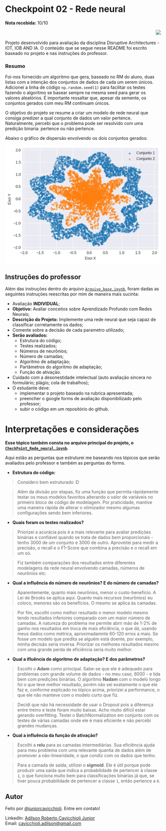 
# Checkpoint 02 - Rede neural
**Nota recebida:** 10/10

<p align="right">
<img src="https://shields-io-visitor-counter.herokuapp.com/badge?page=juniorcavicchioli.cp2-rede-neural&color=1D70B8&logo=GitHub&logoColor=FFFFFF&style=flat-square"/>
</p>

Projeto desenvolvido para avaliação da disciplina Disruptive Architectures - IOT, IOB AND IA. O conteúdo que se segue nesse README foi escrito baseado no projeto e nas instruções do professor.

### Resumo

Foi-nos fornecido um algoritmo que gera, baseado no RM do aluno, duas listas com a intenção dos conjuntos de dados de cada um serem únicos. Adicionei a linha de código `np.random.seed(1)` para facilitar os testes fazendo o algoritmo se basear sempre na mesma seed para gerar os valores aleatórios. É importante ressaltar que, apesar da semente, os conjuntos gerados com meu RM continuam únicos.

O objetivo do projeto se resume a criar um modelo de rede neural que consiga predizer a qual conjunto de dados um valor pertence. Naturalmente, percebi que o problema pode ser resolvido com uma predição binaria: pertence ou não pertence.

Abaixo o gráfico de dispersão envolvendo os dois conjuntos gerados:

![Gráfico de dispersão](adicionais/scatter_cp02.png)

## Instruções do professor

Além das instruções dentro do arquivo [`Arquivo_base.ipynb`](/adicionais/Arquivo_base.ipynb), foram dadas as seguintes instruções reescritas por mim de maneira mais sucinta:

- Avaliação **INDIVIDUAL**;
- **Objetivo:**
Avaliar conceitos sobre Aprendizado Profundo com Redes Neurais;
- **Descrição do Projeto:**
Implemente uma rede neural que seja capaz de classificar corretamente os dados;
- Comente sobre a decisão de cada parametro utilizado;
- **Serão avaliados:**
    - Estrutura do código;
    - Testes realizados;
    - Números de neurônios;
    - Número de camadas;
    - Algoritmo de adaptação;
    - Partâmetros do algoritmo de adaptação;
    - Função de ativação.
- Cuidado com a desonestidade intelectual (auto avaliação sincera no formulário; plágio; cola de trabalhos);
- O estudante deve:
    - implementar o projeto baseado na rubrica apresentada;
    - preencher o google forms de avaliação disponibilizado pelo professor;
    - subir o código em um repositório do github.
    
# Interpretações e considerações
**Esse tópico também consta no arquivo principal do projeto, o [`CheckPoint_Rede_neural.ipynb`](/CheckPoint_Rede_neural.ipynb).**

Aqui estão as perguntas que estruturei me baseando nos tópicos que serão avaliados pelo professor e também as perguntas do forms.

- **Estrutura do código:**
>Considero bem estruturado :D

  >Além da divisão por etapas, fiz uma função que permita rápidamente testar os meus modelos favoritos alterando o valor de variáveis no primeiro bloco de código de modelagem. Por praticidade, mantive uma maneira rápida de alterar o otimizador mesmo algumas configurações sendo bem inferiores.

- **Quais foram os testes realizados?**
>Priorizei a acurácia pois é a mais relevante para avaliar predições binárias e confiável quando se trata de dados bem proporcionais - tenho 3000 de um conjunto e 3000 de outro. Aproveitei para medir a precisão, o recall e o F1-Score que combina a precisão e o recall em um só.

  > Fiz também comparações dos resultados entre diferentes modelagens da rede neural envolvendo camadas, números de neurônios etc.

- **Qual a influência do número de neurônios? E do número de camadas?**
>Aparentemente, quanto mais neurônios, menor o custo-benefício. A Lei de Brooks se aplica aqui. Quanto mais recursos (neurônios) eu coloco, menores são os benefícios. O mesmo se aplica às camadas.

  >Por fim, escolhi como melhor resultado o menor modelo mesmo tendo resultados inferiores comparado com um maior número de camadas. A natureza do problema me permite abrir mão de 1-2% de ganho nos resultados em troca de mais eficiência, o que dá, usando meus dados como métrica, aproximadamnte 60-120 erros a mais. Se fosse um modelo que predita se alguém está doente, por exemplo, minha decisão seria inversa. Priorizar os melhores resultados mesmo com uma grande perda de eficiência seria muito melhor.

- **Qual a ifluência do algoritmo de adaptação? E dos parâmetros?**
>Escolhi o **Adam** como principal. Sabe-se que ele é adequado para problemas com grande volume de dados - no meu caso, 6000 - e lida bem com predições binárias. O algoritmo **Nadam** com o modelo longo foi o que teve melhor resultado, porém não sei exatamente o que ele faz e, conforme explicado no tópico acima, priorizei a performance, o que ele não manteve com o modelo curto que fiz.

  >Decidi que não há necessidade de usar o Dropout pois a diferença entre treino e teste foram muito baixas. Acho muito difícil estar gerando overfitting. Testei o BatchNormalization em conjunto com os testes de várias camadas onde ele é mais eficiente e não percebi grandes mudanças.

- **Qual a influência da função de ativação?**
>Escolhi a **relu** para as camadas intermediárias. Sua eficiência ajuda para meu problema com uma relevante quantia de dados além de promover a não-linearidade, o que condiz com os dados que tenho.

  >Para a camada de saída, utilizei o **sigmoid**. Ele é útil porque pode produzir uma saída que indica a probabilidade de pertencer à classe `1`, o que funciona muito bem para classificações binárias já que, se tiver pouca probabilidade de pertencer a classe `1`, então pertence a `0`.

## Autor
Feito por [@juniorcavicchioli](https://github.com/juniorcavicchioli?tab=repositories). Entre em contato!

LinkedIn: [Adilson Roberto Cavicchioli Junior](https://www.linkedin.com/in/adilson-roberto-cavicchioli-junior-6816b7192?lipi=urn%3Ali%3Apage%3Ad_flagship3_profile_view_base_contact_details%3BIpMh5bVEQOi82%2FRHJ6oxkg%3D%3D) <br>
Email: [cavicchioli.adilson@gmail.com](mailto:cavicchioli.adilson@gmail.com)

